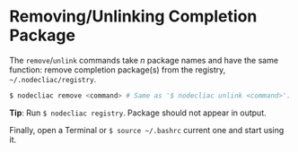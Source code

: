 # Removing/Unlinking Completion Package

The `remove`/`unlink` commands take _n_ package names and have the same function: remove completion package(s) from the registry, `~/.nodecliac/registry`.

```sh
$ nodecliac remove <command> # Same as '$ nodecliac unlink <command>'.
```

**Tip**: Run `$ nodecliac registry`. Package should not appear in output.

Finally, open a Terminal or `$ source ~/.bashrc` current one and start using it.
